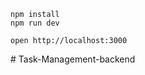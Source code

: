 ```
npm install
npm run dev
```

```
open http://localhost:3000
```
#   T a s k - M a n a g e m e n t - b a c k e n d  
 